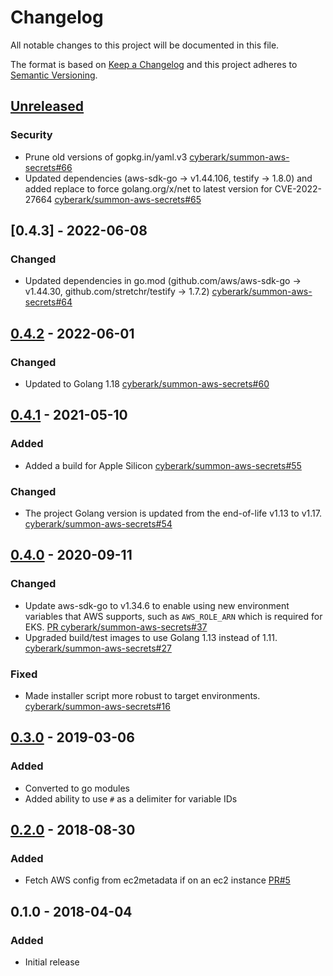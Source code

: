# Changelog
All notable changes to this project will be documented in this file.

The format is based on [Keep a Changelog](http://keepachangelog.com/en/1.0.0/)
and this project adheres to [Semantic Versioning](http://semver.org/spec/v2.0.0.html).

## [Unreleased]
### Security
- Prune old versions of gopkg.in/yaml.v3
  [cyberark/summon-aws-secrets#66](https://github.com/cyberark/summon-aws-secrets/pull/66)
- Updated dependencies (aws-sdk-go -> v1.44.106, testify -> 1.8.0) and added replace
  to force golang.org/x/net to latest version for CVE-2022-27664
  [cyberark/summon-aws-secrets#65](https://github.com/cyberark/summon-aws-secrets/pull/65)

## [0.4.3] - 2022-06-08
### Changed
- Updated dependencies in go.mod (github.com/aws/aws-sdk-go -> v1.44.30, 
  github.com/stretchr/testify -> 1.7.2)
  [cyberark/summon-aws-secrets#64](https://github.com/cyberark/summon-aws-secrets/pull/64)

## [0.4.2] - 2022-06-01
### Changed
- Updated to Golang 1.18
  [cyberark/summon-aws-secrets#60](https://github.com/cyberark/summon-aws-secrets/pull/60)

## [0.4.1] - 2021-05-10
### Added
- Added a build for Apple Silicon
  [cyberark/summon-aws-secrets#55](https://github.com/cyberark/summon-aws-secrets/issues/55)

### Changed
- The project Golang version is updated from the end-of-life v1.13 to v1.17.
  [cyberark/summon-aws-secrets#54](https://github.com/cyberark/summon-aws-secrets/pull/54)

## [0.4.0] - 2020-09-11
### Changed
- Update aws-sdk-go to v1.34.6 to enable using new environment variables that AWS supports, such as
  `AWS_ROLE_ARN` which is required for EKS.
  [PR cyberark/summon-aws-secrets#37](https://github.com/cyberark/summon-aws-secrets/pull/37)
- Upgraded build/test images to use Golang 1.13 instead of 1.11.
  [cyberark/summon-aws-secrets#27](https://github.com/cyberark/summon-aws-secrets/issues/27)

### Fixed
- Made installer script more robust to target environments.
  [cyberark/summon-aws-secrets#16](https://github.com/cyberark/summon-aws-secrets/issues/16)

## [0.3.0] - 2019-03-06
### Added
- Converted to go modules
- Added ability to use `#` as a delimiter for variable IDs

## [0.2.0] - 2018-08-30
### Added
- Fetch AWS config from ec2metadata if on an ec2 instance [PR#5](https://github.com/cyberark/summon-aws-secrets/pull/5)

## 0.1.0 - 2018-04-04
### Added
- Initial release

[Unreleased]: https://github.com/cyberark/summon-aws-secrets/compare/v0.4.2...HEAD
[0.4.2]: https://github.com/cyberark/summon-aws-secrets/compare/v0.4.1...v0.4.2
[0.4.1]: https://github.com/cyberark/summon-aws-secrets/compare/v0.4.0...v0.4.1
[0.4.0]: https://github.com/cyberark/summon-aws-secrets/compare/v0.3.0...v0.4.0
[0.3.0]: https://github.com/cyberark/summon-aws-secrets/compare/v0.2.0...v0.3.0
[0.2.0]: https://github.com/cyberark/summon-aws-secrets/compare/v0.1.0...v0.2.0
